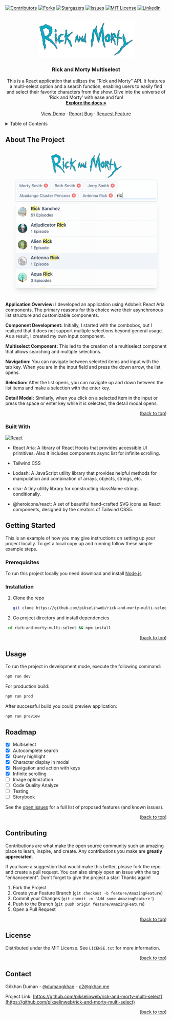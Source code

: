 <a name="readme-top"></a>

[![Contributors][contributors-shield]][contributors-url]
[![Forks][forks-shield]][forks-url]
[![Stargazers][stars-shield]][stars-url]
[![Issues][issues-shield]][issues-url]
[![MIT License][license-shield]][license-url]
[![LinkedIn][linkedin-shield]][linkedin-url]

<!-- PROJECT LOGO -->
<br />
<div align="center">
  <a href="https://github.com/pikselinweb/rick-and-morty-multi-select">
    <img src="public/rickandmorty.png" alt="Logo" width="300" height="auto">
  </a>

<h3 align="center">Rick and Morty Multiselect</h3>

  <p align="center">
   This is a React application that utilizes the “Rick and Morty” API. It features a multi-select option and a search function, enabling users to easily find and select their favorite characters from the show. Dive into the universe of ‘Rick and Morty’ with ease and fun!
    <br />
    <a href="https://github.com/pikselinweb/rick-and-morty-multi-select"><strong>Explore the docs »</strong></a>
    <br />
    <br />
    <a href="https://rick-and-morty-multi-select-nine.vercel.app/">View Demo</a>
    ·
    <a href="https://github.com/pikselinweb/rick-and-morty-multi-select/issues">Report Bug</a>
    ·
    <a href="https://github.com/pikselinweb/rick-and-morty-multi-select/issues">Request Feature</a>
  </p>
</div>

<!-- TABLE OF CONTENTS -->
<details>
  <summary>Table of Contents</summary>
  <ol>
    <li>
      <a href="#about-the-project">About The Project</a>
      <ul>
        <li><a href="#built-with">Built With</a></li>
      </ul>
    </li>
    <li>
      <a href="#getting-started">Getting Started</a>
      <ul>
        <li><a href="#prerequisites">Prerequisites</a></li>
        <li><a href="#installation">Installation</a></li>
      </ul>
    </li>
    <li><a href="#usage">Usage</a></li>
    <li><a href="#roadmap">Roadmap</a></li>
    <li><a href="#contributing">Contributing</a></li>
    <li><a href="#license">License</a></li>
    <li><a href="#contact">Contact</a></li>
  </ol>
</details>

<!-- ABOUT THE PROJECT -->

## About The Project

[![Rick and Morty Multiselect][product-screenshot]](https://example.com)

**Application Overview:** I developed an application using Adobe’s React Aria components. The primary reasons for this choice were their asynchronous list structure and customizable components.

**Component Development:** Initially, I started with the combobox, but I realized that it does not support multiple selections beyond general usage. As a result, I created my own input component.

**Multiselect Component:** This led to the creation of a multiselect component that allows searching and multiple selections.

**Navigation:** You can navigate between selected items and input with the tab key. When you are in the input field and press the down arrow, the list opens.

**Selection:** After the list opens, you can navigate up and down between the list items and make a selection with the enter key.

**Detail Modal:** Similarly, when you click on a selected item in the input or press the space or enter key while it is selected, the detail modal opens.

<p align="right">(<a href="#readme-top">back to top</a>)</p>

### Built With

[![React][React.js]][React-url]

-   React Aria: A library of React Hooks that provides accessible UI primitives. Also It includes components async list for infinite scrolling.

-   Tailwind CSS

-   Lodash: A JavaScript utility library that provides helpful methods for manipulation and combination of arrays, objects, strings, etc.

-   clsx: A tiny utility library for constructing className strings conditionally.
-   @heroicons/react: A set of beautiful hand-crafted SVG icons as React components, designed by the creators of Tailwind CSS5.

<!-- GETTING STARTED -->

## Getting Started

This is an example of how you may give instructions on setting up your project locally.
To get a local copy up and running follow these simple example steps.

### Prerequisites

To run this project locally you need download and install <a href="https://nodejs.org/en/download">Node.js</a>

### Installation

1. Clone the repo
    ```sh
    git clone https://github.com/pikselinweb/rick-and-morty-multi-select.git
    ```
2. Go project directory and install dependencies

```sh
 cd rick-and-morty-multi-select && npm install
```

<p align="right">(<a href="#readme-top">back to top</a>)</p>

<!-- USAGE EXAMPLES -->

## Usage

To run the project in development mode, execute the following command:

```sh
npm run dev
```

For production build:

```sh
npm run prod
```

After successful build you could preview application:

```sh
npm run preview
```

 <!-- ROADMAP -->

## Roadmap

-   [x] Multiselect
-   [x] Autocomplete search
-   [x] Query highlight
-   [x] Character display in modal
-   [x] Navigation and action with keys
-   [x] Infinite scrolling
-   [ ] Image optimization
-   [ ] Code Quality Analyze
-   [ ] Testing
-   [ ] Storybook

See the [open issues](https://github.com/pikselinweb/rick-and-morty-multi-select/issues) for a full list of proposed features (and known issues).

<p align="right">(<a href="#readme-top">back to top</a>)</p>

<!-- CONTRIBUTING -->

## Contributing

Contributions are what make the open source community such an amazing place to learn, inspire, and create. Any contributions you make are **greatly appreciated**.

If you have a suggestion that would make this better, please fork the repo and create a pull request. You can also simply open an issue with the tag "enhancement".
Don't forget to give the project a star! Thanks again!

1. Fork the Project
2. Create your Feature Branch (`git checkout -b feature/AmazingFeature`)
3. Commit your Changes (`git commit -m 'Add some AmazingFeature'`)
4. Push to the Branch (`git push origin feature/AmazingFeature`)
5. Open a Pull Request

<p align="right">(<a href="#readme-top">back to top</a>)</p>

<!-- LICENSE -->

## License

Distributed under the MIT License. See `LICENSE.txt` for more information.

<p align="right">(<a href="#readme-top">back to top</a>)</p>

<!-- CONTACT -->

## Contact

Gökhan Duman - [@dumangkhan](https://twitter.com/dumangkhan) - c2@gkhan.me

Project Link: [https://github.com/pikselinweb/rick-and-morty-multi-select](https://github.com/pikselinweb/rick-and-morty-multi-select)

<p align="right">(<a href="#readme-top">back to top</a>)</p>

[contributors-shield]: https://img.shields.io/github/contributors/pikselinweb/rick-and-morty-multi-select.svg?style=for-the-badge
[contributors-url]: https://github.com/pikselinweb/rick-and-morty-multi-select/graphs/contributors
[forks-shield]: https://img.shields.io/github/forks/pikselinweb/rick-and-morty-multi-select.svg?style=for-the-badge
[forks-url]: https://github.com/pikselinweb/rick-and-morty-multi-select/network/members
[stars-shield]: https://img.shields.io/github/stars/pikselinweb/rick-and-morty-multi-select.svg?style=for-the-badge
[stars-url]: https://github.com/pikselinweb/rick-and-morty-multi-select/stargazers
[issues-shield]: https://img.shields.io/github/issues/pikselinweb/rick-and-morty-multi-select.svg?style=for-the-badge
[issues-url]: https://github.com/pikselinweb/rick-and-morty-multi-select/issues
[license-shield]: https://img.shields.io/github/license/pikselinweb/rick-and-morty-multi-select.svg?style=for-the-badge
[license-url]: https://github.com/pikselinweb/rick-and-morty-multi-select/blob/main/LICENSE.txt
[linkedin-shield]: https://img.shields.io/badge/-LinkedIn-black.svg?style=for-the-badge&logo=linkedin&colorB=555
[linkedin-url]: https://www.linkedin.com/in/gkhanduman/
[React.js]: https://img.shields.io/badge/React-20232A?style=for-the-badge&logo=react&logoColor=61DAFB
[React-url]: https://reactjs.org/
[product-screenshot]: public/rick-and-morty-ss.png